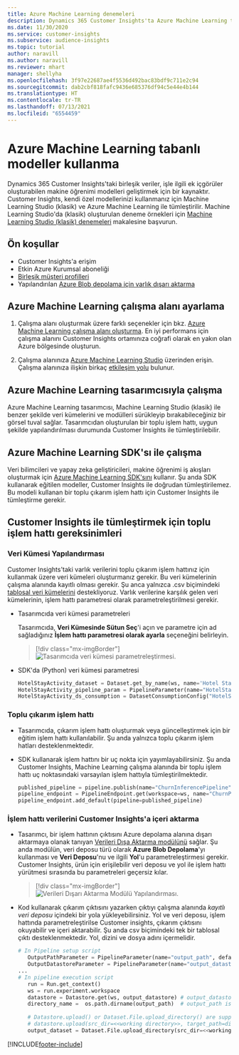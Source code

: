 ```yaml
---
title: Azure Machine Learning denemeleri
description: Dynamics 365 Customer Insights'ta Azure Machine Learning tabanlı modeller kullanın.
ms.date: 11/30/2020
ms.service: customer-insights
ms.subservice: audience-insights
ms.topic: tutorial
author: naravill
ms.author: naravill
ms.reviewer: mhart
manager: shellyha
ms.openlocfilehash: 3f97e22687ae4f5536d492bac83bdf9c711e2c94
ms.sourcegitcommit: dab2cbf818fafc9436e685376df94c5e44e4b144
ms.translationtype: HT
ms.contentlocale: tr-TR
ms.lasthandoff: 07/13/2021
ms.locfileid: "6554459"
---
```

# <a name="use-azure-machine-learning-based-models"></a>Azure Machine Learning tabanlı modeller kullanma

Dynamics 365 Customer Insights'taki birleşik veriler, işle ilgili ek içgörüler oluşturabilen makine öğrenimi modelleri geliştirmek için bir kaynaktır. Customer Insights, kendi özel modellerinizi kullanmanız için Machine Learning Studio (klasik) ve Azure Machine Learning ile tümleştirilir. Machine Learning Studio'da (klasik) oluşturulan deneme örnekleri için [Machine Learning Studio (klasik) denemeleri](machine-learning-studio-experiments.md) makalesine başvurun. 

## <a name="prerequisites"></a>Ön koşullar

- Customer Insights'a erişim
- Etkin Azure Kurumsal aboneliği
- [Birleşik müşteri profilleri](data-unification.md)
- Yapılandırılan [Azure Blob depolama için varlık dışarı aktarma](export-azure-blob-storage.md)

## <a name="set-up-azure-machine-learning-workspace"></a>Azure Machine Learning çalışma alanı ayarlama

1. Çalışma alanı oluşturmak üzere farklı seçenekler için bkz. [Azure Machine Learning çalışma alanı oluşturma](/azure/machine-learning/concept-workspace#-create-a-workspace). En iyi performans için çalışma alanını Customer Insights ortamınıza coğrafi olarak en yakın olan Azure bölgesinde oluşturun.

1. Çalışma alanınıza [Azure Machine Learning Studio](https://ml.azure.com/) üzerinden erişin. Çalışma alanınıza ilişkin birkaç [etkileşim yolu](/azure/machine-learning/concept-workspace#tools-for-workspace-interaction) bulunur.

## <a name="work-with-azure-machine-learning-designer"></a>Azure Machine Learning tasarımcısıyla çalışma

Azure Machine Learning tasarımcısı, Machine Learning Studio (klasik) ile benzer şekilde veri kümelerini ve modülleri sürükleyip bırakabileceğiniz bir görsel tuval sağlar. Tasarımcıdan oluşturulan bir toplu işlem hattı, uygun şekilde yapılandırılması durumunda Customer Insights ile tümleştirilebilir. 
   
## <a name="working-with-azure-machine-learning-sdk"></a>Azure Machine Learning SDK'sı ile çalışma

Veri bilimcileri ve yapay zeka geliştiricileri, makine öğrenimi iş akışları oluşturmak için [Azure Machine Learning SDK'sını](/python/api/overview/azure/ml/?preserve-view=true&view=azure-ml-py) kullanır. Şu anda SDK kullanarak eğitilen modeller, Customer Insights ile doğrudan tümleştirilemez. Bu modeli kullanan bir toplu çıkarım işlem hattı için Customer Insights ile tümleştirme gerekir.

## <a name="batch-pipeline-requirements-to-integrate-with-customer-insights"></a>Customer Insights ile tümleştirmek için toplu işlem hattı gereksinimleri

### <a name="dataset-configuration"></a>Veri Kümesi Yapılandırması

Customer Insights'taki varlık verilerini toplu çıkarım işlem hattınız için kullanmak üzere veri kümeleri oluşturmanız gerekir. Bu veri kümelerinin çalışma alanında kayıtlı olması gerekir. Şu anca yalnızca .csv biçimindeki [tablosal veri kümelerini](/azure/machine-learning/how-to-create-register-datasets#tabulardataset) destekliyoruz. Varlık verilerine karşılık gelen veri kümelerinin, işlem hattı parametresi olarak parametreleştirilmesi gerekir.
   
* Tasarımcıda veri kümesi parametreleri
   
     Tasarımcıda, **Veri Kümesinde Sütun Seç**'i açın ve parametre için ad sağladığınız **İşlem hattı parametresi olarak ayarla** seçeneğini belirleyin.

     > [!div class="mx-imgBorder"]
     > ![Tasarımcıda veri kümesi parametreleştirmesi.](media/intelligence-designer-dataset-parameters.png "Tasarımcıda veri kümesi parametreleştirmesi")
   
* SDK'da (Python) veri kümesi parametresi
   
   ```python
   HotelStayActivity_dataset = Dataset.get_by_name(ws, name='Hotel Stay Activity Data')
   HotelStayActivity_pipeline_param = PipelineParameter(name="HotelStayActivity_pipeline_param", default_value=HotelStayActivity_dataset)
   HotelStayActivity_ds_consumption = DatasetConsumptionConfig("HotelStayActivity_dataset", HotelStayActivity_pipeline_param)
   ```

### <a name="batch-inference-pipeline"></a>Toplu çıkarım işlem hattı
  
* Tasarımcıda, çıkarım işlem hattı oluşturmak veya güncelleştirmek için bir eğitim işlem hattı kullanılabilir. Şu anda yalnızca toplu çıkarım işlem hatları desteklenmektedir.

* SDK kullanarak işlem hattını bir uç nokta için yayımlayabilirsiniz. Şu anda Customer Insights, Machine Learning çalışma alanında bir toplu işlem hattı uç noktasındaki varsayılan işlem hattıyla tümleştirilmektedir.
   
   ```python
   published_pipeline = pipeline.publish(name="ChurnInferencePipeline", description="Published Churn Inference pipeline")
   pipeline_endpoint = PipelineEndpoint.get(workspace=ws, name="ChurnPipelineEndpoint") 
   pipeline_endpoint.add_default(pipeline=published_pipeline)
   ```

### <a name="import-pipeline-data-into-customer-insights"></a>İşlem hattı verilerini Customer Insights'a içeri aktarma

* Tasarımcı, bir işlem hattının çıktısını Azure depolama alanına dışarı aktarmaya olanak tanıyan [Verileri Dışa Aktarma modülünü](/azure/machine-learning/algorithm-module-reference/export-data) sağlar. Şu anda modülün, veri deposu türü olarak **Azure Blob Depolama**'yı kullanması ve **Veri Deposu**'nu ve ilgili **Yol**'u parametreleştirmesi gerekir. Customer Insights, ürün için erişilebilir veri deposu ve yol ile işlem hattı yürütmesi sırasında bu parametreleri geçersiz kılar.
   > [!div class="mx-imgBorder"]
   > ![Verileri Dışarı Aktarma Modülü Yapılandırması.](media/intelligence-designer-importdata.png "Verileri Dışarı Aktarma Modülü Yapılandırması")
   
* Kod kullanarak çıkarım çıktısını yazarken çıktıyı çalışma alanında *kayıtlı veri deposu* içindeki bir yola yükleyebilirsiniz. Yol ve veri deposu, işlem hattında parametreleştirilse Customer insights, çıkarım çıktısını okuyabilir ve içeri aktarabilir. Şu anda csv biçimindeki tek bir tablosal çıktı desteklenmektedir. Yol, dizini ve dosya adını içermelidir.

   ```python
   # In Pipeline setup script
      OutputPathParameter = PipelineParameter(name="output_path", default_value="HotelChurnOutput/HotelChurnOutput.csv")
      OutputDatastoreParameter = PipelineParameter(name="output_datastore", default_value="workspaceblobstore")
   ...
   # In pipeline execution script
      run = Run.get_context()
      ws = run.experiment.workspace
      datastore = Datastore.get(ws, output_datastore) # output_datastore is parameterized
      directory_name =  os.path.dirname(output_path)  # output_path is parameterized.
      
      # Datastore.upload() or Dataset.File.upload_directory() are supported methods to uplaod the data
      # datastore.upload(src_dir=<<working directory>>, target_path=directory_name, overwrite=False, show_progress=True)
      output_dataset = Dataset.File.upload_directory(src_dir=<<working directory>>, target = (datastore, directory_name)) # Remove trailing "/" from directory_name
   ```


[!INCLUDE[footer-include](../includes/footer-banner.md)]
